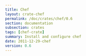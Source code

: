 ```yaml
---
title: Chef
layout: crate-chef
permalink: /doc/crates/chef/0.6
section: documentation
subsection: crates
tags: [chef-crate]
summary: Install and configure chef
date: 2011-12-29-chef
version: 0.6
---
```


